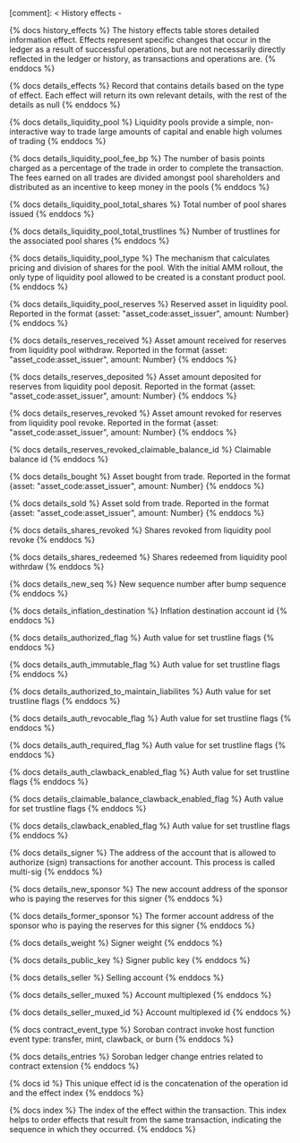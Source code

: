 [comment]: < History effects -

{% docs history_effects %}
The history effects table stores detailed information effect. Effects represent specific changes that occur in the ledger as a result of successful operations, but are not necessarily directly reflected in the ledger or history, as transactions and operations are.
{% enddocs %}

{% docs details_effects %}
Record that contains details based on the type of effect. Each effect will return its own relevant details, with the rest of the details as null
{% enddocs %}

{% docs details_liquidity_pool %}
Liquidity pools provide a simple, non-interactive way to trade large amounts of capital and enable high volumes of trading
{% enddocs %}

{% docs details_liquidity_pool_fee_bp %}
The number of basis points charged as a percentage of the trade in order to complete the transaction. The fees earned on all trades are divided amongst pool shareholders and distributed as an incentive to keep money in the pools
{% enddocs %}

{% docs details_liquidity_pool_total_shares %}
Total number of pool shares issued
{% enddocs %}

{% docs details_liquidity_pool_total_trustlines %}
Number of trustlines for the associated pool shares
{% enddocs %}

{% docs details_liquidity_pool_type %}
The mechanism that calculates pricing and division of shares for the pool. With the initial AMM rollout, the only type of liquidity pool allowed to be created is a constant product pool.
{% enddocs %}

{% docs details_liquidity_pool_reserves %}
Reserved asset in liquidity pool. Reported in the format {asset: "asset_code:asset_issuer", amount: Number}
{% enddocs %}

{% docs details_reserves_received %}
Asset amount received for reserves from liquidity pool withdraw. Reported in the format {asset: "asset_code:asset_issuer", amount: Number}
{% enddocs %}

{% docs details_reserves_deposited %}
Asset amount deposited for reserves from liquidity pool deposit. Reported in the format {asset: "asset_code:asset_issuer", amount: Number}
{% enddocs %}

{% docs details_reserves_revoked %}
Asset amount revoked for reserves from liquidity pool revoke. Reported in the format {asset: "asset_code:asset_issuer", amount: Number}
{% enddocs %}

{% docs details_reserves_revoked_claimable_balance_id %}
Claimable balance id
{% enddocs %}

{% docs details_bought %}
Asset bought from trade. Reported in the format {asset: "asset_code:asset_issuer", amount: Number}
{% enddocs %}

{% docs details_sold %}
Asset sold from trade. Reported in the format {asset: "asset_code:asset_issuer", amount: Number}
{% enddocs %}

{% docs details_shares_revoked %}
Shares revoked from liquidity pool revoke
{% enddocs %}

{% docs details_shares_redeemed %}
Shares redeemed from liquidity pool withrdaw
{% enddocs %}

{% docs details_new_seq %}
New sequence number after bump sequence
{% enddocs %}

{% docs details_inflation_destination %}
Inflation destination account id
{% enddocs %}

{% docs details_authorized_flag %}
Auth value for set trustline flags
{% enddocs %}

{% docs details_auth_immutable_flag %}
Auth value for set trustline flags
{% enddocs %}

{% docs details_authorized_to_maintain_liabilites %}
Auth value for set trustline flags
{% enddocs %}

{% docs details_auth_revocable_flag %}
Auth value for set trustline flags
{% enddocs %}

{% docs details_auth_required_flag %}
Auth value for set trustline flags
{% enddocs %}

{% docs details_auth_clawback_enabled_flag %}
Auth value for set trustline flags
{% enddocs %}

{% docs details_claimable_balance_clawback_enabled_flag %}
Auth value for set trustline flags
{% enddocs %}

{% docs details_clawback_enabled_flag %}
Auth value for set trustline flags
{% enddocs %}

{% docs details_signer %}
The address of the account that is allowed to authorize (sign) transactions for another account. This process is called multi-sig
{% enddocs %}

{% docs details_new_sponsor %}
The new account address of the sponsor who is paying the reserves for this signer
{% enddocs %}

{% docs details_former_sponsor %}
The former account address of the sponsor who is paying the reserves for this signer
{% enddocs %}

{% docs details_weight %}
Signer weight
{% enddocs %}

{% docs details_public_key %}
Signer public key
{% enddocs %}

{% docs details_seller %}
Selling account
{% enddocs %}

{% docs details_seller_muxed %}
Account multiplexed
{% enddocs %}

{% docs details_seller_muxed_id %}
Account multiplexed id
{% enddocs %}

{% docs contract_event_type %}
Soroban contract invoke host function event type: transfer, mint, clawback, or burn
{% enddocs %}

{% docs details_entries %}
Soroban ledger change entries related to contract extension
{% enddocs %}

{% docs id %}
This unique effect id is the concatenation of the operation id and the effect index
{% enddocs %}

{% docs index %}
The index of the effect within the transaction. This index helps to order effects that result from the same transaction, indicating the sequence in which they occurred.
{% enddocs %}
